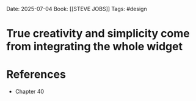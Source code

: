 Date: 2025-07-04
Book: [[STEVE JOBS]]
Tags: #design
# True creativity and simplicity come from integrating the whole widget



# References
- Chapter 40